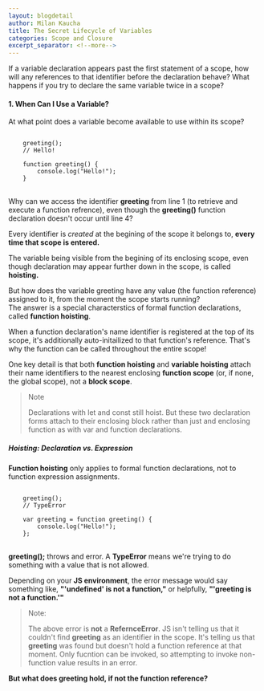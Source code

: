 ```yaml
---
layout: blogdetail
author: Milan Kaucha
title: The Secret Lifecycle of Variables
categories: Scope and Closure
excerpt_separator: <!--more-->
---
```


If a variable declaration appears past the first statement of a scope, how will any references to that identifier before the declaration behave? What happens if you try to declare the same variable twice in a scope?

<!--more-->

#### 1. When Can I Use a Variable?

At what point does a variable become available to use within its scope?

<pre>
<code>
    greeting();
    // Hello!

    function greeting() {
        console.log("Hello!");
    }
</code>
</pre>

Why can we access the identifier **greeting** from line 1 (to retrieve and execute a function refrence), even though the **greeting()** function declaration doesn't occur until line 4?

Every identifier is _created_ at the begining of the scope it belongs to, **every time that scope is entered.**

The variable being visible from the begining of its enclosing scope, even though declaration may appear further down in the scope, is called **hoisting.**

But how does the variable greeting have any value (the function reference) assigned to it, from the moment the scope starts running? <br>
The answer is a special characterstics of formal function declarations, called **function hoisting**.

When a function declaration's name identifier is registered at the top of its scope, it's additionally auto-initailized to that function's reference. That's why the function can be called throughout the entire scope!

One key detail is that both **function hoisting** and **variable hoisting** attach their name identifiers to the nearest enclosing **function scope** (or, if none, the global scope), not a **block scope**.

> Note
>
> Declarations with let and const still hoist. But these two declaration forms attach to their enclosing block rather than just and enclosing function as with var and function declarations.

##### Hoisting: Declaration vs. Expression

**Function hoisting** only applies to formal function declarations, not to function expression assignments.

<pre>
<code>
    greeting();
    // TypeError

    var greeting = function greeting() {
        console.log("Hello!");
    };
</code>
</pre>

**greeting();** throws and error. A **TypeError** means we're trying to do something with a value that is not allowed.

Depending on your **JS environment**, the error message would say something like, **"'undefined' is not a function,"** or helpfully, **"'greeting is not a function.'"**

> Note:
>
> The above error is **not** a **RefernceError**. JS isn't telling us that it couldn't find **greeting** as an identifier in the scope. It's telling us that **greeting** was found but doesn't hold a function reference at that moment. Only fucntion can be invoked, so attempting to invoke non-function value results in an error.

**But what does greeting hold, if not the function reference?**
